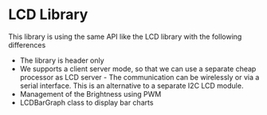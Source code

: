 # LCD Library

This library is using the same API like the LCD library with the following differences
- The library is header only
- We supports a client server mode, so that we can use a separate cheap processor as LCD server - The communication can be wirelessly or via a serial interface. This is an alternative to a separate I2C LCD module.
- Management of the Brightness using PWM
- LCDBarGraph class to display bar charts


